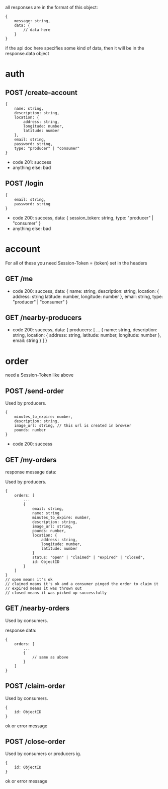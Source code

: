 all responses are in the format of this object:
```
{
    message: string,
    data: {
        // data here
    }
}
```
if the api doc here specifies some kind of data, then it will be in the response.data object

# auth

## POST /create-account

```
{
    name: string,
    description: string,
    location: {
        address: string,
        longitude: number,
        latitude: number
    },
    email: string,
    password: string,
    type: "producer" | "consumer"
}
```

- code 201: success
- anything else: bad

## POST /login

```
{
    email: string,
    password: string
}
```

- code 200: success, data: { session_token: string, type: "producer" | "consumer" }
- anything else: bad

# account

For all of these you need Session-Token = (token) set in the headers

## GET /me

- code 200: success, data: {
    name: string,
    description: string,
    location: {
        address: string
        latitude: number,
        longitude: number
    },
    email: string,
    type: "producer" | "consumer"
}

## GET /nearby-producers

- code 200: success, data: {
    producers: [
        ...
        {
            name: string,
            description: string,
            location: {
                address: string,
                latitude: number,
                longitude: number
            },
            email: string
        }
    ]
}

# order

need a Session-Token like above

## POST /send-order

Used by producers.

```
{
    minutes_to_expire: number,
    description: string,
    image_url: string, // this url is created in browser
    pounds: number
}
```

- code 200: success

## GET /my-orders
response message data:

Used by producers.

```
{
    orders: [
        ...
        {
            email: string,
            name: string
            minutes_to_expire: number,
            description: string,
            image_url: string,
            pounds: number,
            location: {
                address: string,
                longitude: number,
                latitude: number
            }
            status: "open" | "claimed" | "expired" | "closed",
            id: ObjectID
        }
    ] 
}
// open means it's ok
// claimed means it's ok and a consumer pinged the order to claim it
// expired means it was thrown out
// closed means it was picked up successfully
```

## GET /nearby-orders

Used by consumers.

response data:
```
{
    orders: [
        ...
        {
            // same as above
        }
    ]
}
```

## POST /claim-order

Used by consumers.

```
{
    id: ObjectID
}
```

ok or error message

## POST /close-order

Used by consumers or producers ig.

```
{
    id: ObjectID
}
```

ok or error message
